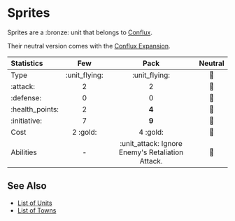 # Sprites

Sprites are a :bronze: unit that belongs to [Conflux](../towns/conflux.md).

Their neutral version comes with the [Conflux Expansion](../content.md).


| Statistics | Few | Pack | Neutral |
| :--- | :---: | :---: | :---: |
| Type | :unit_flying: | :unit_flying: | 🚧 |
| :attack: | 2 | 2 | 🚧 |
| :defense: | 0 | 0 | 🚧 |
| :health_points: | 2 | **4** | 🚧 |
| :initiative: | 7 | **9** | 🚧 |
| Cost | 2 :gold: | 4 :gold: | 🚧 |
| Abilities | - | :unit_attack: Ignore Enemy's Retaliation Attack. | 🚧 |


## See Also

- [List of Units](index.md)
- [List of Towns](../towns/index.md)
